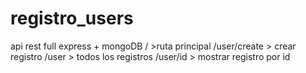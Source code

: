 # registro_users
api rest full express + mongoDB
/ >ruta principal
/user/create > crear registro 
/user > todos los registros
/user/id > mostrar registro por id
